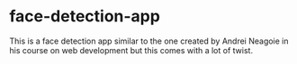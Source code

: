 # face-detection-app
This is a face detection app similar to the one created by Andrei Neagoie in his course on web development but this comes with a lot of twist.
